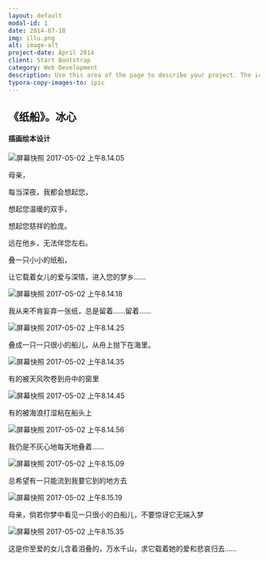 ```yaml
---
layout: default
modal-id: 1
date: 2014-07-18
img: illu.png
alt: image-alt
project-date: April 2014
client: Start Bootstrap
category: Web Development
description: Use this area of the page to describe your project. The icon above is part of a free icon set by <a href="https://sellfy.com/p/8Q9P/jV3VZ/">Flat Icons</a>. On their website, you can download their free set with 16 icons, or you can purchase the entire set with 146 icons for only $12!
typora-copy-images-to: ipic
---
```




## 《纸船》。冰心

#### 插画绘本设计



![屏幕快照 2017-05-02 上午8.14.05](http://ww4.sinaimg.cn/large/006tKfTcly1ff6qq1ozo6j30jq0r5000.jpg)



母亲，

每当深夜，我都会想起您，

想起您温暖的双手，

想起您慈祥的脸庞。

远在他乡，无法伴您左右。

叠一只小小的纸船，

让它载着女儿的爱与深情，进入您的梦乡……





![屏幕快照 2017-05-02 上午8.14.18](http://ww3.sinaimg.cn/large/006tKfTcly1ff6qq93b9ij30jq0rrqv5.jpg)



我从来不肯妄弃一张纸，总是留着……留着……





![屏幕快照 2017-05-02 上午8.14.25](http://ww1.sinaimg.cn/large/006tKfTcly1ff6qqeoub1j30jq0e9e1v.jpg)



叠成一只一只很小的船儿，从舟上抛下在海里。





![屏幕快照 2017-05-02 上午8.14.35](http://ww4.sinaimg.cn/large/006tKfTcly1ff6qqjyadcj30jq0r8qv5.jpg)



有的被天风吹卷到舟中的窗里





![屏幕快照 2017-05-02 上午8.14.45](http://ww2.sinaimg.cn/large/006tKfTcly1ff6qqrp45ej30jq0rlx6p.jpg)



有的被海浪打湿粘在船头上





![屏幕快照 2017-05-02 上午8.14.56](http://ww2.sinaimg.cn/large/006tKfTcly1ff6qqy0zdbj30jq0ennnw.jpg)



我仍是不灰心地每天地叠着……





![屏幕快照 2017-05-02 上午8.15.09](http://ww1.sinaimg.cn/large/006tKfTcly1ff6qr53tamj30jq0ryx6p.jpg)



总希望有一只能流到我要它到的地方去





![屏幕快照 2017-05-02 上午8.15.19](http://ww1.sinaimg.cn/large/006tKfTcly1ff6qrbevr3j30jq0rpx6p.jpg)



母亲，倘若你梦中看见一只很小的白船儿，不要惊讶它无端入梦



![屏幕快照 2017-05-02 上午8.15.35](http://ww2.sinaimg.cn/large/006tKfTcly1ff6qrd934kj30jq0e2wzf.jpg)



这是你至爱的女儿含着泪叠的，万水千山，求它载着她的爱和悲哀归去……

